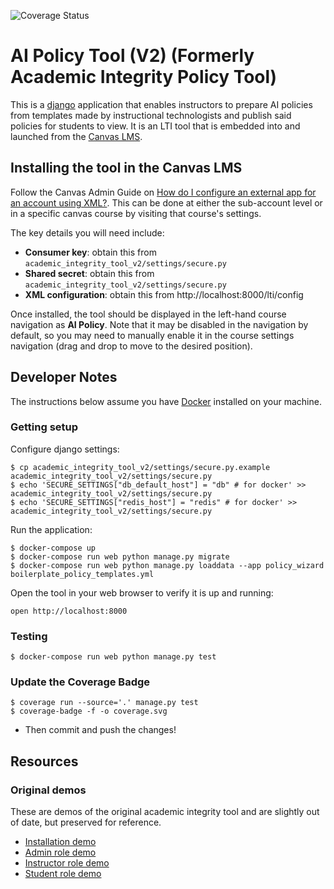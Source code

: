 ![Coverage Status](./coverage.svg)

# AI Policy Tool (V2) (Formerly Academic Integrity Policy Tool)

This is a [django](https://www.djangoproject.com/) application that enables instructors to prepare AI policies from templates made by instructional technologists and publish said policies for students to view. It is an LTI tool that is embedded into and launched from the [Canvas LMS](https://www.instructure.com/canvas).

## Installing the tool in the Canvas LMS

Follow the Canvas Admin Guide on [How do I configure an external app for an account using XML?](https://community.canvaslms.com/t5/Admin-Guide/How-do-I-configure-an-external-app-for-an-account-using-XML/ta-p/221). This can be done at either the sub-account level or in a specific canvas course by visiting that course's settings.

The key details you will need include:

- **Consumer key**: obtain this from `academic_integrity_tool_v2/settings/secure.py`
- **Shared secret**: obtain this from `academic_integrity_tool_v2/settings/secure.py`
- **XML configuration**: obtain this from http://localhost:8000/lti/config

Once installed, the tool should be displayed in the left-hand course navigation as **AI Policy**. Note that it may be disabled in the navigation by default, so you may need to manually enable it in the course settings navigation (drag and drop to move to the desired position).

## Developer Notes

The instructions below assume you have [Docker](https://www.docker.com/) installed on your machine.

### Getting setup

Configure django settings:

```
$ cp academic_integrity_tool_v2/settings/secure.py.example academic_integrity_tool_v2/settings/secure.py
$ echo 'SECURE_SETTINGS["db_default_host"] = "db" # for docker' >> academic_integrity_tool_v2/settings/secure.py
$ echo 'SECURE_SETTINGS["redis_host"] = "redis" # for docker' >> academic_integrity_tool_v2/settings/secure.py
```

Run the application:

```
$ docker-compose up
$ docker-compose run web python manage.py migrate
$ docker-compose run web python manage.py loaddata --app policy_wizard boilerplate_policy_templates.yml
```

Open the tool in your web browser to verify it is up and running:

```
open http://localhost:8000
```

### Testing

```
$ docker-compose run web python manage.py test
```

### Update the Coverage Badge

```
$ coverage run --source='.' manage.py test
$ coverage-badge -f -o coverage.svg
```
- Then commit and push the changes!

## Resources

### Original demos

These are demos of the original academic integrity tool and are slightly out of date, but preserved for reference.

- [Installation demo](https://harvard.hosted.panopto.com/Panopto/Pages/Viewer.aspx?id=36644539-1b68-4ce1-acba-acbe015a1930)
- [Admin role demo](https://harvard.hosted.panopto.com/Panopto/Pages/Viewer.aspx?id=10b3dc66-21b9-4b14-8e18-acbe015a18c2)
- [Instructor role demo](https://harvard.hosted.panopto.com/Panopto/Pages/Viewer.aspx?id=f0216922-3d38-4866-8eca-acbe015a1900)
- [Student role demo](https://harvard.hosted.panopto.com/Panopto/Pages/Viewer.aspx?id=87f82679-774f-4b47-92ee-acbe015a188e)